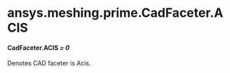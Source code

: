 # ansys.meshing.prime.CadFaceter.ACIS

#### CadFaceter.ACIS *= 0*

Denotes CAD faceter is Acis.

<!-- !! processed by numpydoc !! -->
